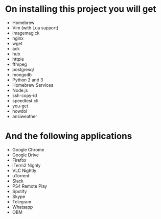 # On installing this project you will get

- Homebrew
- Vim (with Lua support)
- imagemagick
- nginx
- wget
- ack
- hub
- httpie
- ffmpeg
- postgresql
- mongodb
- Python 2 and 3
- Homebrew Services
- Node.js
- ssh-copy-id
- speedtest cli
- you-get
- howdoi
- ansiweather


# And the following applications

- Google Chrome
- Google Drive
- Firefox
- iTerm2 Nighly
- VLC Nightly
- uTorrent
- Slack
- PS4 Remote Play
- Spotify
- Skype
- Telegram
- Whatsapp
- OBM
